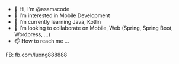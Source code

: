 - 👋 Hi, I’m @asamacode
- 👀 I’m interested in Mobile Development
- 🌱 I’m currently learning Java, Kotlin
- 💞️ I’m looking to collaborate on Mobile, Web (Spring, Spring Boot, Wordpress, ...)
- 📫 How to reach me ...

FB: fb.com/luong888888

